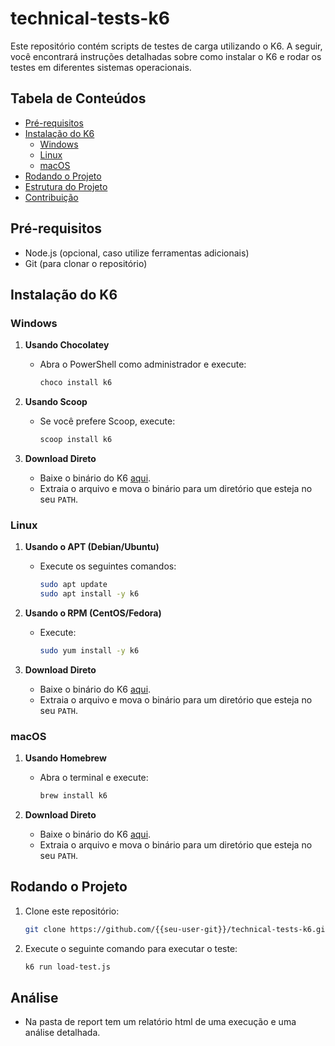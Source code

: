 # technical-tests-k6

Este repositório contém scripts de testes de carga utilizando o K6. A seguir, você encontrará instruções detalhadas sobre como instalar o K6 e rodar os testes em diferentes sistemas operacionais.

## Tabela de Conteúdos

- [Pré-requisitos](#pré-requisitos)
- [Instalação do K6](#instalação-do-k6)
  - [Windows](#windows)
  - [Linux](#linux)
  - [macOS](#macos)
- [Rodando o Projeto](#rodando-o-projeto)
- [Estrutura do Projeto](#estrutura-do-projeto)
- [Contribuição](#contribuição)

## Pré-requisitos

- Node.js (opcional, caso utilize ferramentas adicionais)
- Git (para clonar o repositório)

## Instalação do K6

### Windows

1. **Usando Chocolatey**
   - Abra o PowerShell como administrador e execute:
     ```bash
     choco install k6
     ```

2. **Usando Scoop**
   - Se você prefere Scoop, execute:
     ```bash
     scoop install k6
     ```

3. **Download Direto**
   - Baixe o binário do K6 [aqui](https://github.com/grafana/k6/releases).
   - Extraia o arquivo e mova o binário para um diretório que esteja no seu `PATH`.

### Linux

1. **Usando o APT (Debian/Ubuntu)**
   - Execute os seguintes comandos:
     ```bash
     sudo apt update
     sudo apt install -y k6
     ```

2. **Usando o RPM (CentOS/Fedora)**
   - Execute:
     ```bash
     sudo yum install -y k6
     ```

3. **Download Direto**
   - Baixe o binário do K6 [aqui](https://github.com/grafana/k6/releases).
   - Extraia o arquivo e mova o binário para um diretório que esteja no seu `PATH`.

### macOS

1. **Usando Homebrew**
   - Abra o terminal e execute:
     ```bash
     brew install k6
     ```

2. **Download Direto**
   - Baixe o binário do K6 [aqui](https://github.com/grafana/k6/releases).
   - Extraia o arquivo e mova o binário para um diretório que esteja no seu `PATH`.

## Rodando o Projeto

1. Clone este repositório:
   ```bash
   git clone https://github.com/{{seu-user-git}}/technical-tests-k6.git

2. Execute o seguinte comando para executar o teste:
   ```bash
   k6 run load-test.js

## Análise
   - Na pasta de report tem um relatório html de uma execução e uma análise detalhada.
